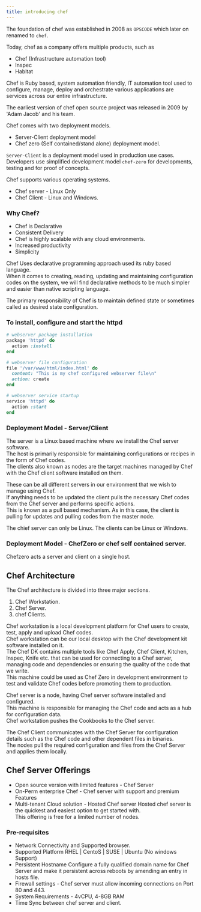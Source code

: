 ```yaml
---
title: introducing chef
---
```


The foundation of chef was established in 2008 as `OPSCODE` which later on renamed to `chef`.  

Today, chef as a company offers multiple products, such as
* Chef (Infrastructure automation tool)
* Inspec
* Habitat

Chef is Ruby based, system automation friendly, IT automation tool used to configure, manage, deploy and 
orchestrate various applications are services across our entire infrastructure.  

The earliest version of chef open source project was released in 2009 by 'Adam Jacob' and his team.  

Chef comes with two deployment models.  
* Server-Client deployment model
* Chef zero (Self contained/stand alone) deployment model.   

`Server-Client` is a deployment model used in production use cases.  
Developers use simplified development model `chef-zero` for developments, testing and for proof of concepts.  

Chef supports various operating systems.    
* Chef server - Linux Only
* Chef Client - Linux and Windows.

### Why Chef?

* Chef is Declarative
* Consistent Delivery
* Chef is highly scalable with any cloud environments.
* Increased productivity
* Simplicity

Chef Uses declarative programming approach used its ruby based language.  
When it comes to creating, reading, updating and maintaining configuration codes on the system, we will
find declarative methods to be much simpler and easier than native scripting language.  

The primary responsibility of Chef is to maintain defined state or sometimes called as desired state
configuration.

### To install, configure and start the httpd

```ruby
# webserver package installation
package 'httpd' do
  action :install
end

# webserver file configuration
file '/var/www/html/index.html' do
  content: "This is my chef configured webserver file\n"
  action: create
end

# webserver service startup
service 'httpd' do
  action :start
end
```

### Deployment Model - Server/Client

The server is a Linux based machine where we install the Chef server software.   
The host is primarily responsible for maintaining configurations or recipes in the form of Chef codes.   
The clients also known as nodes are the target machines managed by Chef with the Chef client software installed on them.

These can be all different servers in our environment that we wish to manage using Chef.  
If anything needs to be updated the client pulls the necessary Chef codes from the Chef server and performs specific actions.   
This is known as a pull based mechanism. As in this case, the client is pulling for updates and pulling codes from the master node.   

The chief server can only be Linux.  The clients can be Linux or Windows.  

### Deployment Model - ChefZero or chef self contained server.

Chefzero acts a server and client on a single host.  

## Chef Architecture

The Chef architecture is divided into three major sections.
1. Chef Workstation.  
2. Chef Server.
3. chef Clients.  

Chef workstation is a local development platform for Chef users to create, test, apply and upload Chef codes.   
Chef workstation can be our local desktop with the Chef development kit software installed on it.   
The Chef DK contains multiple tools like Chef Apply, Chef Client, Kitchen, Inspec, Knife etc. that can
be used for connecting to a Chef server, managing code and dependencies or ensuring the quality of the
code that we write.  
This machine could be used as Chef Zero in development environment to test and validate Chef codes before
promoting them to production.   

Chef server is a node, having Chef server software installed and configured.   
This machine is responsible for managing the Chef code and acts as a hub for configuration data.  
Chef workstation pushes the Cookbooks to the Chef server.   

The Chef Client communicates with the Chef Server for configuration details such as the Chef code and 
other dependent files in binaries.   
The nodes pull the required configuration and files from the Chef Server and applies them locally.  

## Chef Server Offerings

* Open source version with limited features - Chef Server
* On-Perm enterprise Chef - Chef server with support and premium Features
* Multi-tenant Cloud solution - Hosted Chef server
Hosted chef server is the quickest and easiest option to get started with.  
This offering is free for a limited number of nodes.   

### Pre-requisites

* Network Connectivity and Supported browser.
* Supported Platform RHEL | CentoS | SUSE | Ubuntu (No windows Support)
* Persistent Hostname 
  Configure a fully qualified domain name for Chef Server and make it persistent across reboots by 
  amending an entry in hosts file.
* Firewall settings - Chef server must allow incoming connections on Port 80 and  443.
* System Requirements - 4vCPU, 4-8GB RAM
* Time Sync between chef server and client.






  










